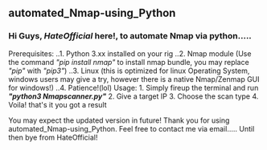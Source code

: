 ## automated_Nmap-using_Python 
### Hi Guys, _HateOfficial_ here!, to automate Nmap via python.....

Prerequisites:
..1. Python 3.xx installed on your rig
..2. Nmap module (Use the command *"pip install nmap"* to install nmap bundle, you may replace *"pip"* with *"pip3"*)
..3. Linux (this is optimized for linux Operating System, windows users may give a try, however there is a native Nmap/Zenmap GUI for windows!)
..4. Patience!(lol)
Usage:
      1. Simply fireup the terminal and run ***"python3 Nmapscanner.py"***
      2. Give a target IP
      3. Choose the scan type
      4. Voila! that's it you got a result
      
You may expect the updated version in future!
Thank you for using automated_Nmap-using_Python.
Feel free to contact me via email.....
Until then bye from HateOfficial!
